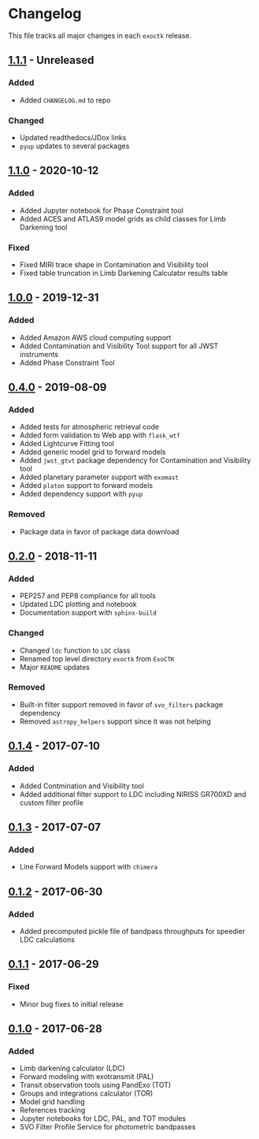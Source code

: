 # Changelog

This file tracks all major changes in each `exoctk` release.

## [1.1.1] - Unreleased

### Added

- Added `CHANGELOG.md` to repo

### Changed

- Updated readthedocs/JDox links
- `pyup` updates to several packages

## [1.1.0] - 2020-10-12

### Added

- Added Jupyter notebook for Phase Constraint tool
- Added ACES and ATLAS9 model grids as child classes for Limb Darkening tool

### Fixed

- Fixed MIRI trace shape in Contamination and Visibility tool
- Fixed table truncation in Limb Darkening Calculator results table

## [1.0.0] - 2019-12-31

### Added

- Added Amazon AWS cloud computing support
- Added Contamination and Visibility Tool support for all JWST instruments
- Added Phase Constraint Tool

## [0.4.0] - 2019-08-09

### Added

- Added tests for atmospheric retrieval code
- Added form validation to Web app with `flask_wtf`
- Added Lightcurve Fitting tool
- Added generic model grid to forward models
- Added `jwst_gtvt` package dependency for Contamination and Visibility tool
- Added planetary parameter support with `exomast`
- Added `platon` support to forward models
- Added dependency support with `pyup`

### Removed

- Package data in favor of package data download

## [0.2.0] - 2018-11-11

### Added

- PEP257 and PEP8 compliance for all tools
- Updated LDC plotting and notebook
- Documentation support with `sphinx-build`

### Changed

- Changed `ldc` function to `LDC` class
- Renamed top level directory `exoctk` from `ExoCTK`
- Major `README` updates

### Removed

- Built-in filter support removed in favor of `svo_filters` package dependency
- Removed `astropy_helpers` support since it was not helping

## [0.1.4] - 2017-07-10

### Added

- Added Contmination and Visibility tool
- Added additional filter support to LDC including NIRISS GR700XD and custom filter profile

## [0.1.3] - 2017-07-07

### Added

- Line Forward Models support with `chimera`

## [0.1.2] - 2017-06-30

### Added

- Added precomputed pickle file of bandpass throughputs for speedier LDC calculations

## [0.1.1] - 2017-06-29

### Fixed

- Minor bug fixes to initial release

## [0.1.0] - 2017-06-28

### Added

- Limb darkening calculator (LDC)
- Forward modeling with exotransmit (PAL)
- Transit observation tools using PandExo (TOT)
- Groups and integrations calculator (TOR)
- Model grid handling
- References tracking
- Jupyter notebooks for LDC, PAL, and TOT modules
- SVO Filter Profile Service for photometric bandpasses

[1.1.1]: https://github.com/ExoCTK/exoctk/compare/v1.1.0...HEAD
[1.1.0]: https://github.com/ExoCTK/exoctk/compare/v1.0.0...v1.1.0
[1.0.0]: https://github.com/ExoCTK/exoctk/compare/v0.4.0...v1.0.0
[0.4.0]: https://github.com/ExoCTK/exoctk/compare/v0.2.0...v0.4.0
[0.2.0]: https://github.com/ExoCTK/exoctk/compare/v0.1.4...v0.2.0
[0.1.4]: https://github.com/ExoCTK/exoctk/compare/v0.1.3...v0.1.4
[0.1.3]: https://github.com/ExoCTK/exoctk/compare/v0.1.2...v0.1.3
[0.1.2]: https://github.com/ExoCTK/exoctk/compare/v0.1.1...v0.1.2
[0.1.1]: https://github.com/ExoCTK/exoctk/compare/v0.1.0...v0.1.1
[0.1.0]: https://github.com/ExoCTK/exoctk/releases/tag/v0.1.0